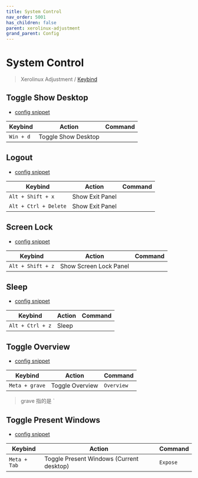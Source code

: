 ```yaml
---
title: System Control
nav_order: 5001
has_children: false
parent: xerolinux-adjustment
grand_parent: Config
---
```



# System Control

> Xerolinux Adjustment / [Keybind](https://samwhelp.github.io/xerolinux-adjustment/read/config/xerolinux-adjustment/keybind.html)


## Toggle Show Desktop

* [config snippet](https://github.com/samwhelp/xerolinux-adjustment/tree/main/prototype/xerolinux/part/xerolinux-keybind-main/config/xerolinux/kglobalshortcutsrc#L74)

| Keybind           | Action        | Command             |
| ----------------- | ------------ | -------------------- |
| `Win + d`  | Toggle Show Desktop |  |


## Logout

* [config snippet](https://github.com/samwhelp/xerolinux-adjustment/tree/main/prototype/xerolinux/part/xerolinux-keybind-main/config/xerolinux/kglobalshortcutsrc#L50)

| Keybind           | Action        | Command             |
| ----------------- | ------------ | -------------------- |
| `Alt + Shift + x`  | Show Exit Panel |  |
| `Alt + Ctrl + Delete`  | Show Exit Panel |  |


## Screen Lock

* [config snippet](https://github.com/samwhelp/xerolinux-adjustment/tree/main/prototype/xerolinux/part/xerolinux-keybind-main/config/xerolinux/kglobalshortcutsrc#L49)

| Keybind           | Action        | Command             |
| ----------------- | ------------ | -------------------- |
| `Alt + Shift + z`  | Show Screen Lock Panel |  |


## Sleep

* [config snippet](https://github.com/samwhelp/xerolinux-adjustment/tree/main/prototype/xerolinux/part/xerolinux-keybind-main/config/xerolinux/kglobalshortcutsrc#L314)

| Keybind           | Action        | Command             |
| ----------------- | ------------ | -------------------- |
| `Alt + Ctrl + z`  | Sleep |  |


## Toggle Overview

* [config snippet](https://github.com/samwhelp/xerolinux-adjustment/blob/main/prototype/xerolinux/part/xerolinux-keybind-main/config/xerolinux/kglobalshortcutsrc#L72)

| Keybind           | Action        | Command             |
| ----------------- | ------------ | -------------------- |
| `Meta + grave`  | Toggle Overview | `Overview` |

> grave 指的是 `


## Toggle Present Windows

* [config snippet](https://github.com/samwhelp/xerolinux-adjustment/blob/main/prototype/xerolinux/part/xerolinux-keybind-main/config/xerolinux/kglobalshortcutsrc#L58)

| Keybind           | Action        | Command             |
| ----------------- | ------------ | -------------------- |
| `Meta + Tab`  | Toggle Present Windows (Current desktop) | `Expose` |
